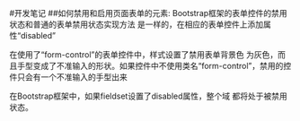 #开发笔记
##如何禁用和启用页面表单的元素:
Bootstrap框架的表单控件的禁用状态和普通的表单禁用状态实现方法
是一样的，在相应的表单控件上添加属性“disabled”

在使用了“form-control”的表单控件中，样式设置了禁用表单背景色
为灰色，而且手型变成了不准输入的形状。如果控件中不使用类名“form-control”，禁用的控件只会有一个不准输入的手型出来

在Bootstrap框架中，如果fieldset设置了disabled属性，整个域
都将处于被禁用状态。